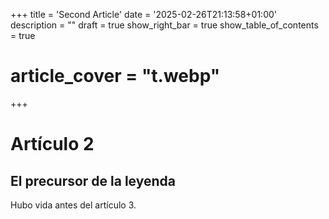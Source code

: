 +++
title = 'Second Article'
date = '2025-02-26T21:13:58+01:00'
description = ""
draft = true
show_right_bar = true
show_table_of_contents = true
# article_cover = "t.webp"
+++


# Artículo 2

## El precursor de la leyenda

Hubo vida antes del artículo 3.